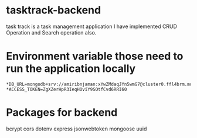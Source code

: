 # tasktrack-backend
task track is a task management application
I have implemented CRUD Operation and Search operation also.

# Environment variable those need to run the application locally

    *DB_URL=mongodb+srv://amiribnjaman:xYwZMdaqJYn5wmG7@cluster0.ffl4brm.mongodb.net/tasktrack
    *ACCESS_TOKEN=ZgXZerHpR3IeqHOviY9SOtfCvd6RRI60


# Packages for backend
bcrypt
cors
dotenv
express
jsonwebtoken
mongoose
uuid
